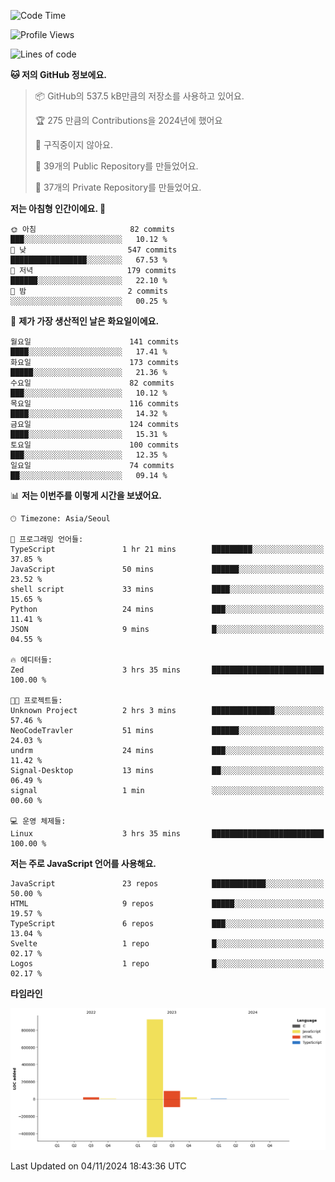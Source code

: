 <!--START_SECTION:waka-->
![Code Time](http://img.shields.io/badge/Code%20Time-113%20hrs%2024%20mins-blue)

![Profile Views](http://img.shields.io/badge/Profile%20Views-0-blue)

![Lines of code](https://img.shields.io/badge/%EC%A0%80%EB%8A%94%20%EC%97%AC%ED%83%9C%EA%B9%8C%EC%A7%80%20-1.1%20million%20%EC%A4%84%EC%9D%98%20%EC%BD%94%EB%93%9C%EB%A5%BC%20%EC%9E%91%EC%84%B1%ED%96%88%EC%96%B4%EC%9A%94.-blue)

**🐱 저의 GitHub 정보에요.** 

> 📦 GitHub의 537.5 kB만큼의 저장소를 사용하고 있어요. 
 > 
> 🏆 275 만큼의 Contributions을 2024년에 했어요
 > 
> 🚫 구직중이지 않아요.
 > 
> 📜 39개의 Public Repository를 만들었어요. 
 > 
> 🔑 37개의 Private Repository를 만들었어요. 
 > 
**저는 아침형 인간이에요. 🐤** 

```text
🌞 아침                     82 commits          ███░░░░░░░░░░░░░░░░░░░░░░   10.12 % 
🌆 낮　                     547 commits         █████████████████░░░░░░░░   67.53 % 
🌃 저녁                     179 commits         ██████░░░░░░░░░░░░░░░░░░░   22.10 % 
🌙 밤　                     2 commits           ░░░░░░░░░░░░░░░░░░░░░░░░░   00.25 % 
```
📅 **제가 가장 생산적인 날은 화요일이에요.** 

```text
월요일                      141 commits         ████░░░░░░░░░░░░░░░░░░░░░   17.41 % 
화요일                      173 commits         █████░░░░░░░░░░░░░░░░░░░░   21.36 % 
수요일                      82 commits          ███░░░░░░░░░░░░░░░░░░░░░░   10.12 % 
목요일                      116 commits         ████░░░░░░░░░░░░░░░░░░░░░   14.32 % 
금요일                      124 commits         ████░░░░░░░░░░░░░░░░░░░░░   15.31 % 
토요일                      100 commits         ███░░░░░░░░░░░░░░░░░░░░░░   12.35 % 
일요일                      74 commits          ██░░░░░░░░░░░░░░░░░░░░░░░   09.14 % 
```


📊 **저는 이번주를 이렇게 시간을 보냈어요.** 

```text
🕑︎ Timezone: Asia/Seoul

💬 프로그래밍 언어들: 
TypeScript               1 hr 21 mins        █████████░░░░░░░░░░░░░░░░   37.85 % 
JavaScript               50 mins             ██████░░░░░░░░░░░░░░░░░░░   23.52 % 
shell script             33 mins             ████░░░░░░░░░░░░░░░░░░░░░   15.65 % 
Python                   24 mins             ███░░░░░░░░░░░░░░░░░░░░░░   11.41 % 
JSON                     9 mins              █░░░░░░░░░░░░░░░░░░░░░░░░   04.55 % 

🔥 에디터들: 
Zed                      3 hrs 35 mins       █████████████████████████   100.00 % 

🐱‍💻 프로젝트들: 
Unknown Project          2 hrs 3 mins        ██████████████░░░░░░░░░░░   57.46 % 
NeoCodeTravler           51 mins             ██████░░░░░░░░░░░░░░░░░░░   24.03 % 
undrm                    24 mins             ███░░░░░░░░░░░░░░░░░░░░░░   11.42 % 
Signal-Desktop           13 mins             ██░░░░░░░░░░░░░░░░░░░░░░░   06.49 % 
signal                   1 min               ░░░░░░░░░░░░░░░░░░░░░░░░░   00.60 % 

💻 운영 체제들: 
Linux                    3 hrs 35 mins       █████████████████████████   100.00 % 
```

**저는 주로 JavaScript 언어를 사용해요.** 

```text
JavaScript               23 repos            ████████████░░░░░░░░░░░░░   50.00 % 
HTML                     9 repos             █████░░░░░░░░░░░░░░░░░░░░   19.57 % 
TypeScript               6 repos             ███░░░░░░░░░░░░░░░░░░░░░░   13.04 % 
Svelte                   1 repo              █░░░░░░░░░░░░░░░░░░░░░░░░   02.17 % 
Logos                    1 repo              █░░░░░░░░░░░░░░░░░░░░░░░░   02.17 % 
```



**타임라인**

![Lines of Code chart](https://raw.githubusercontent.com/project-dy/project-dy/main/assets/bar_graph.png)


 Last Updated on 04/11/2024 18:43:36 UTC
<!--END_SECTION:waka-->
